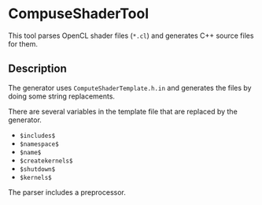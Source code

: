# CompuseShaderTool

This tool parses OpenCL shader files (`*.cl`) and generates C++ source files for them.

## Description

The generator uses `ComputeShaderTemplate.h.in` and generates the files by doing some string replacements.

There are several variables in the template file that are replaced by the generator.

* `$includes$`
* `$namespace$`
* `$name$`
* `$createkernels$`
* `$shutdown$`
* `$kernels$`

The parser includes a preprocessor.
